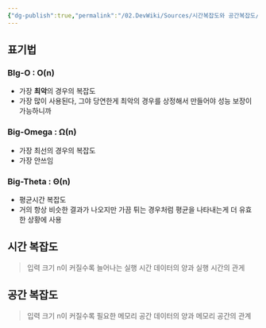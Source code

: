 ```yaml
---
{"dg-publish":true,"permalink":"/02.DevWiki/Sources/시간복잡도와 공간복잡도/"}
---
```


## 표기법
### BIg-O : **O(n)**
* 가장 **최악**의 경우의 복잡도
* 가장 많이 사용된다, 그야 당연한게 최악의 경우를 상정해서 만들어야 성능 보장이 가능하니까
### Big-Omega : **Ω(n)**
* 가장 최선의 경우의 복잡도
* 가장 안쓰임

### Big-Theta : **Θ(n)**
* 평균시간 복잡도
* 거의 항상 비슷한 결과가 나오지만 가끔 튀는 경우처럼 평균을 나타내는게 더 유효한 상황에 사용

## 시간 복잡도

> 입력 크기 n이 커질수록 늘어나는 실행 시간
> 데이터의 양과 실행 시간의 관게

## 공간 복잡도

> 입력 크기 n이 커질수록 필요한 메모리 공간
> 데이터의 양과 메모리 공간의 관계
